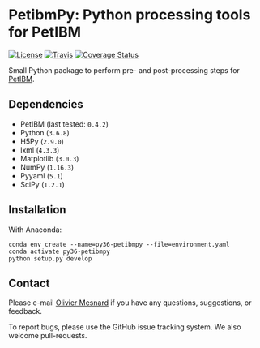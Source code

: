 # PetibmPy: Python processing tools for PetIBM

[![License](https://img.shields.io/badge/License-BSD%203--Clause-blue.svg)](https://github.com/mesnardo/petibmpy/raw/master/LICENSE)
[![Travis](https://img.shields.io/travis/mesnardo/petibmpy/master.svg?style=flat-square&logo=travis)](https://travis-ci.org/mesnardo/petibmpy)
[![Coverage Status](https://coveralls.io/repos/github/mesnardo/petibmpy/badge.svg?branch=master)](https://coveralls.io/github/mesnardo/petibmpy?branch=master)

Small Python package to perform pre- and post-processing steps for [PetIBM](https://github.com/barbagroup/PetIBM).

## Dependencies

* PetIBM (last tested: `0.4.2`)
* Python (`3.6.8`)
* H5Py (`2.9.0`)
* lxml (`4.3.3`)
* Matplotlib (`3.0.3`)
* NumPy (`1.16.3`)
* Pyyaml (`5.1`)
* SciPy (`1.2.1`)

## Installation

With Anaconda:

```shell
conda env create --name=py36-petibmpy --file=environment.yaml
conda activate py36-petibmpy
python setup.py develop
```

## Contact

Please e-mail [Olivier Mesnard](mailto:mesnardo@gwu.edu) if you have any questions, suggestions, or feedback.

To report bugs, please use the GitHub issue tracking system.
We also welcome pull-requests.
